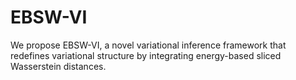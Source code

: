 # EBSW-VI
We propose EBSW-VI, a novel variational inference framework that redefines variational structure by integrating energy-based sliced Wasserstein distances.
